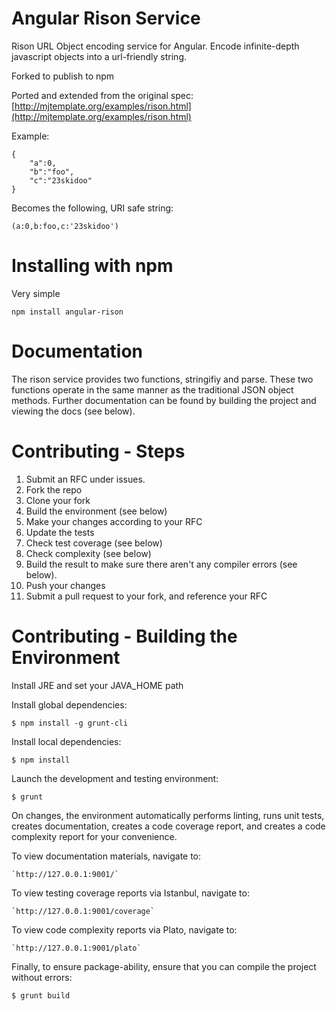 # Angular Rison Service
Rison URL Object encoding service for Angular.  Encode infinite-depth javascript objects into a url-friendly string.

Forked to publish to npm

Ported and extended from the original spec: [http://mjtemplate.org/examples/rison.html](http://mjtemplate.org/examples/rison.html)

Example:

```
{
    "a":0,
    "b":"foo",
    "c":"23skidoo"
}
```

Becomes the following, URI safe string:

```
(a:0,b:foo,c:'23skidoo')
```

# Installing with npm
Very simple

```
npm install angular-rison
```

# Documentation
The rison service provides two functions, stringifiy and parse.  These two functions operate in the same manner as the traditional JSON object methods.  Further documentation can be found by building the project and viewing the docs (see below).

# Contributing - Steps
1. Submit an RFC under issues.
2. Fork the repo
3. Clone your fork
4. Build the environment (see below)
5. Make your changes according to your RFC
6. Update the tests
7. Check test coverage (see below)
8. Check complexity (see below)
9. Build the result to make sure there aren't any compiler errors (see below).
10. Push your changes
11. Submit a pull request to your fork, and reference your RFC

# Contributing - Building the Environment
Install JRE and set your JAVA_HOME path

Install global dependencies:

```
$ npm install -g grunt-cli
```

Install local dependencies:

```
$ npm install
```

Launch the development and testing environment:

```
$ grunt
```

On changes, the environment automatically performs linting, runs unit tests, creates documentation, creates a code coverage report, and creates a code complexity report for your convenience.

To view documentation materials, navigate to:

```
`http://127.0.0.1:9001/`
```

To view testing coverage reports via Istanbul, navigate to:

```
`http://127.0.0.1:9001/coverage`
```

To view code complexity reports via Plato, navigate to:

```
`http://127.0.0.1:9001/plato`
```

Finally, to ensure package-ability, ensure that you can compile the project without errors:

```
$ grunt build
```
